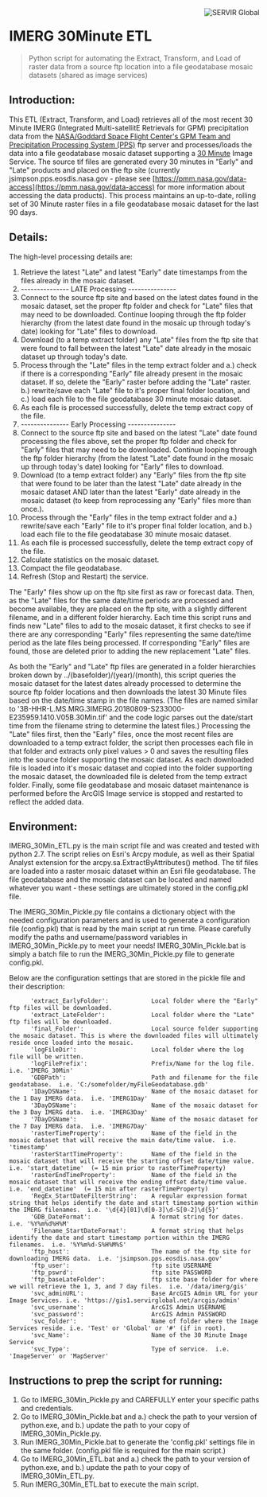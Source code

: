 <a href="https://www.servirglobal.net//">
    <img src="https://www.servirglobal.net/Portals/0/Images/Servir-logo.png" alt="SERVIR Global"
         title="SERVIR Global" align="right" />
</a>


IMERG 30Minute ETL
=======================
> Python script for automating the Extract, Transform, and Load of raster data from a source ftp location into a file geodatabase mosaic datasets (shared as image services)

## Introduction:
This ETL (Extract, Transform, and Load) retrieves all of the most recent 30 Minute IMERG (Integrated Multi-satellitE Retrievals for GPM) precipitation data from the [NASA/Goddard Space Flight Center's GPM Team and Precipitation Processing System (PPS)](http://pmm.nasa.gov/GPM) ftp server and processes/loads the data into a file geodatabase mosaic dataset supporting a [30 Minute](https://gis1.servirglobal.net/arcgis/rest/services/Test/IMERG_30Min_ImgSvc/ImageServer) Image Service.  The source tif files are generated every 30 minutes in "Early" and "Late" products and placed on the ftp site (currently jsimpson.pps.eosdis.nasa.gov - please see [https://pmm.nasa.gov/data-access](https://pmm.nasa.gov/data-access) for more information about accessing the data products).  This process maintains an up-to-date, rolling set of 30 Minute raster files in a file geodatabase mosaic dataset for the last 90 days.

## Details: 
The high-level processing details are:
1. Retrieve the latest "Late" and latest "Early" date timestamps from the files already in the mosaic dataset.
2. --------------- LATE Processing ---------------
3. Connect to the source ftp site and based on the latest dates found in the mosaic dataset, set the proper ftp folder and check for "Late" files that may need to be downloaded. Continue looping through the ftp folder hierarchy (from the latest date found in the mosaic up through today's date) looking for "Late" files to download.
3. Download (to a temp extract folder) any "Late" files from the ftp site that were found to fall between the latest "Late" date already in the mosaic dataset up through today's date.
4. Process through the "Late" files in the temp extract folder and a.) check if there is a corresponding "Early" file already present in the mosaic dataset. If so, delete the "Early" raster before adding the "Late" raster. b.) rewrite/save each "Late" file to it's proper final folder location, and c.) load each file to the file geodatabase 30 minute mosaic dataset.
5. As each file is processed successfully, delete the temp extract copy of the file.
6. --------------- Early Processing ---------------
7. Connect to the source ftp site and based on the latest "Late" date found processing the files above, set the proper ftp folder and check for "Early" files that may need to be downloaded. Continue looping through the ftp folder hierarchy (from the latest "Late" date found in the mosaic up through today's date) looking for "Early" files to download.
8. Download (to a temp extract folder) any "Early" files from the ftp site that were found to be later than the latest "Late" date already in the mosaic dataset AND later than the latest "Early" date already in the mosaic dataset (to keep from reprocessing any "Early" files more than once.).
9. Process through the "Early" files in the temp extract folder and a.) rewrite/save each "Early" file to it's proper final folder location, and b.) load each file to the file geodatabase 30 minute mosaic dataset.
10. As each file is processed successfully, delete the temp extract copy of the file.
11. Calculate statistics on the mosaic dataset.
12. Compact the file geodatabase.
13. Refresh (Stop and Restart) the service.

The "Early" files show up on the ftp site first as raw or forecast data.  Then, as the "Late" files for the same date/time periods are processed and become available, they are placed on the ftp site, with a slightly different filename, and in a different folder hierarchy.  Each time this script runs and finds new "Late" files to add to the mosaic dataset, it first checks to see if there are any corresponding "Early" files representing the same date/time period as the late files being processed.  If corresponding "Early" files are found, those are deleted prior to adding the new replacement "Late" files.

As both the "Early" and "Late" ftp files are generated in a folder hierarchies broken down by ../(basefolder)/(year)/(month), this script queries the mosaic dataset for the latest dates already processed to determine the source ftp folder locations and then downloads the latest 30 Minute files based on the date/time stamp in the file names.  (The files are named similar to '3B-HHR-L.MS.MRG.3IMERG.20180809-S233000-E235959.1410.V05B.30Min.tif' and the code logic parses out the date/start time from the filename string to determine the latest files.)  Processing the "Late" files first, then the "Early" files, once the most recent files are downloaded to a temp extract folder, the script then processes each file in that folder and extracts only pixel values > 0 and saves the resulting files into the source folder supporting the mosaic dataset. As each downloaded file is loaded into it's mosaic dataset and copied into the folder supporting the mosaic dataset, the downloaded file is deleted from the temp extract folder.  Finally, some file geodatabase and mosaic dataset maintenance is performed before the ArcGIS Image service is stopped and restarted to reflect the added data.

## Environment:
IMERG_30Min_ETL.py is the main script file and was created and tested with python 2.7. The script relies on Esri's Arcpy module, as well as their Spatial Analyst extension for the arcpy.sa.ExtractByAttributes() method.  The tif files are loaded into a raster mosaic dataset within an Esri file geodatabase.  The file geodatabase and the mosaic dataset can be located and named whatever you want - these settings are ultimately stored in the config.pkl file.

The IMERG_30Min_Pickle.py file contains a dictionary object with the needed configuration parameters and is used to generate a configuration file (config.pkl) that is read by the main script at run time.  Please carefully modify the paths and username/password variables in IMERG_30Min_Pickle.py to meet your needs!  IMERG_30Min_Pickle.bat is simply a batch file to run the IMERG_30Min_Pickle.py file to generate config.pkl.

Below are the configuration settings that are stored in the pickle file and their description:
```
      'extract_EarlyFolder':            Local folder where the "Early" ftp files will be downloaded.
      'extract_LateFolder':             Local folder where the "Late" ftp files will be downloaded.
      'final_Folder':                   Local source folder supporting the mosaic dataset. This is where the downloaded files will ultimately reside once loaded into the mosaic.
      'logFileDir':                     Local folder where the log file will be written.
      'logFilePrefix':                  Prefix/Name for the log file.  i.e. 'IMERG_30Min'
      'GDBPath':                        Path and filename for the file geodatabase.  i.e. 'C:/somefolder/myFileGeodatabase.gdb'
      '1DayDSName':                     Name of the mosaic dataset for the 1 Day IMERG data.  i.e. 'IMERG1Day'
      '3DayDSName':                     Name of the mosaic dataset for the 3 Day IMERG data.  i.e. 'IMERG3Day'
      '7DayDSName':                     Name of the mosaic dataset for the 7 Day IMERG data.  i.e. 'IMERG7Day'
      'rasterTimeProperty':             Name of the field in the mosaic dataset that will receive the main date/time value.  i.e. 'timestamp'
      'rasterStartTimeProperty':        Name of the field in the mosaic dataset that will receive the starting offset date/time value.  i.e. 'start_datetime'  (= 15 min prior to rasterTimeProperty)
      'rasterEndTimeProperty':          Name of the field in the mosaic dataset that will receive the ending offset date/time value.  i.e. 'end_datetime'  (= 15 min after rasterTimeProperty)
      'RegEx_StartDateFilterString':    A regular expression format string that helps identify the date and start timestamp portion within the IMERG filenames.  i.e. '\d{4}[01]\d[0-3]\d-S[0-2]\d{5}'
      'GDB_DateFormat':                 A format string for dates.  i.e. '%Y%m%d%H%M'
      'Filename_StartDateFormat':       A format string that helps identify the date and start timestamp portion within the IMERG filenames.  i.e. '%Y%m%d-S%H%M%S'
      'ftp_host':                       The name of the ftp site for downloading IMERG data.  i.e. 'jsimpson.pps.eosdis.nasa.gov'
      'ftp_user':                       ftp site USERNAME
      'ftp_pswrd':                      ftp site PASSWORD
      'ftp_baseLateFolder':             ftp site base folder for where we will retrieve the 1, 3, and 7 day files.  i.e. '/data/imerg/gis'
      'svc_adminURL':                   Base ArcGIS Admin URL for your Image Services. i.e. 'https://gis1.servirglobal.net/arcgis/admin'
      'svc_username':                   ArcGIS Admin USERNAME
      'svc_password':                   ArcGIS Admin PASSWORD
      'svc_folder':                     Name of folder where the Image Services reside. i.e. 'Test' or 'Global' or '#' (if in root).
      'svc_Name':                       Name of the 30 Minute Image Service
      'svc_Type':                       Type of service.  i.e. 'ImageServer' or 'MapServer'
```

## Instructions to prep the script for running:
1.	Go to IMERG_30Min_Pickle.py and CAREFULLY enter your specific paths and credentials.
2.  Go to IMERG_30Min_Pickle.bat and a.) check the path to your version of python.exe, and b.) update the path to your copy of IMERG_30Min_Pickle.py.
3.  Run IMERG_30Min_Pickle.bat to generate the 'config.pkl' settings file in the same folder.  (config.pkl file is required for the main script.)
4.	Go to IMERG_30Min_ETL.bat and a.) check the path to your version of python.exe, and b.) update the path to your copy of IMERG_30Min_ETL.py.
5.  Run IMERG_30Min_ETL.bat to execute the main script.

